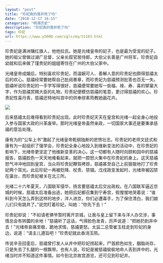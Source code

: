 ```yaml
---
layout: "post"
title: "珍妃真的落井死了吗"
date: "2018-12-17 16:15"
categories: "明清历史"
description: "珍妃真的落井死了吗"
tags: 珍妃
url: https://www.y5000.com/zgls/mq/31103.html
---
```






珍贵妃是满洲镶红旗人，他他拉氏。她是光绪皇帝的妃子，也是最为受宠的妃子。她的祖父曾做过湖广总督，父亲长叙官居侍郎，大伯父长善是广州将军，珍贵妃自幼就和后来做了瑾贵妃的姐姐寄住在广州的大伯父家中。

光绪皇帝成婚后，特别喜欢珍贵妃，而温婉可人、善解人意的珍贵妃也颇得慈禧太后的欢心。慈禧经常要她帮自己批阅奏章，而珍贵妃为慈禧预测批答也百无一失。慈禧听说珍贵妃的一手字写得很好，慈禧便常要她写一些福、禄、寿、喜的擘窠大字，作为慈禧赏赐大臣的礼物，珍贵妃便模仿慈禧的笔意，更讨得慈禧的欢心。珍贵妃性喜丹青，慈禧还特地叫宫中的供奉缪素筠教她画花卉。

![](https://img.y5000.com/uploads/allimg/180627/8-1P62G40242941.jpg)

后来慈禧太后难得看到珍贵妃出现。此时珍贵妃天天在皇宫和光绪一起全身心地投入参与国家大政的兴革废举。那时光绪皇帝虽然亲政，一切国家大事还是要秉承慈禧的意旨处理。

康有为的“公车上书”激起了光绪皇帝乾纲独断的悲愤壮志。珍贵妃的老师文廷式和康有为一起组织了强学会，珍贵妃全身心地投入到维新变法的活动中，在珍贵妃的影响下，光绪帝更坚定了他维新变革的决心。这一切都有人随时向颐和园中的慈禧报告，慈禧脸色一天天地难看起来，就把一腔怒火集中在珍贵妃的身上。这天慈禧怒气冲冲地回到皇宫，当众将珍贵妃鞭笞拷掠，慈禧甚至自己上前狠狠地打了珍贵妃两个耳光。此后珍妃一再被贬降、杖责、禁锢。戊戌政变发起时，光绪帝被囚禁在瀛台，而珍贵妃被关在北三所。

光绪二十六年夏天，八国联军侵华，扬言要慈禧太后交出政权。在八国联军逼近京城的时候，慈禧太后准备出逃，她把后妃都召集到宁寿宫，假惺惺地哭着说：“谁料到今天怎么弄到这样的地步，洋人进京，你们必遭毒手，为了保住清白，我们娘儿们只有跳井了。”说完盯着珍妃，叫她：“你先下去！”

珍贵妃却说：“不如请老佛爷暂时离开京城，让我与皇上留下来与洋人办交涉，事情总会有转圜的余地！”慈禧听了这话，气得脸色发青，厉声说道：“把她扔到井中去！”光绪帝哀痛至极，跪地求情，慈禧更怒。太监二总管崔玉桂走到珍妃的身边，说道：“请主儿遵旨吧！”珍贵妃就此香消玉陨。

传说辛丑回銮后，慈禧曾打发人从井中把珍妃捞起来，尸首颜色如生，胭脂尚存，只是失去了扎腿的一根飘带。也有人说，珍妃是被慈禧偷偷地命人丢到井中的，光绪当时并不知道这件事情。如今到北京故宫游览，还可见到珍妃井。
